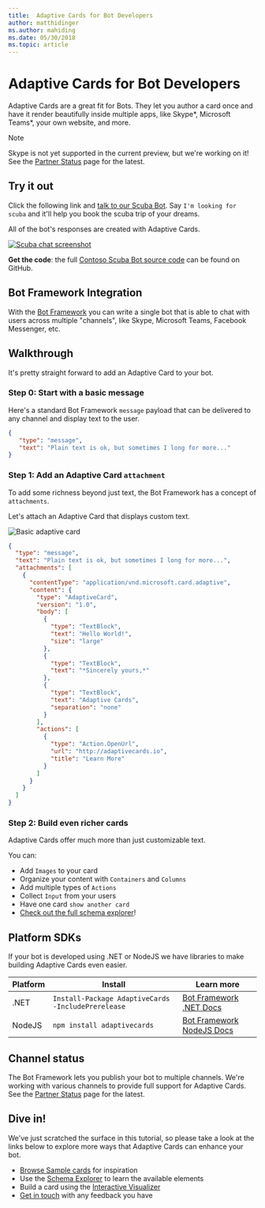 ```yaml
---
title:  Adaptive Cards for Bot Developers
author: matthidinger
ms.author: mahiding
ms.date: 05/30/2018
ms.topic: article
---
```


# Adaptive Cards for Bot Developers

Adaptive Cards are a great fit for Bots. They let you author a card once and have it render beautifully inside multiple apps, like Skype\*, Microsoft Teams\*, your own website, and more.

> [!NOTE]
> Skype is not yet supported in the current preview, but we're working on it! See the [Partner Status](../resources/partners.md) page for the latest.

## Try it out

Click the following link and [talk to our Scuba Bot](http://contososcubademo.azurewebsites.net/). Say `I'm looking for scuba` and it'll help you book the scuba trip of your dreams.  

All of the bot's responses are created with Adaptive Cards.

[![Scuba chat screenshot](media/bots/scuba-chat.png)](http://contososcubademo.azurewebsites.net/)

**Get the code**: the full [Contoso Scuba Bot source code](https://github.com/matthidinger/ContosoScubaBot
) can be found on GitHub.


## Bot Framework Integration

With the [Bot Framework](https://dev.botframework.com/) you can write a single bot that is able to chat with users across multiple "channels", like Skype, Microsoft Teams, Facebook Messenger, etc.

## Walkthrough

It's pretty straight forward to add an Adaptive Card to your bot.

### Step 0: Start with a basic message

Here's a standard Bot Framework `message` payload that can be delivered to any channel and display text to the user.

```json
{
   "type": "message",
   "text": "Plain text is ok, but sometimes I long for more..."
}
```

### Step 1: Add an Adaptive Card `attachment`

To add some richness beyond just text, the Bot Framework has a concept of `attachments`. 

Let's attach an Adaptive Card that displays custom text.

![Basic adaptive card](media/bots/hello-adaptivecards.png)

```json
{
  "type": "message",
  "text": "Plain text is ok, but sometimes I long for more...",
  "attachments": [
    {
      "contentType": "application/vnd.microsoft.card.adaptive",
      "content": {
        "type": "AdaptiveCard",
        "version": "1.0",
        "body": [
          {
            "type": "TextBlock",
            "text": "Hello World!",
            "size": "large"
          },
          {
            "type": "TextBlock",
            "text": "*Sincerely yours,*"
          },
          {
            "type": "TextBlock",
            "text": "Adaptive Cards",
            "separation": "none"
          }
        ],
        "actions": [
          {
            "type": "Action.OpenUrl",
            "url": "http://adaptivecards.io",
            "title": "Learn More"
          }
        ]
      }
    }
  ]
}
```

### Step 2: Build even richer cards 

Adaptive Cards offer much more than just customizable text. 

You can: 

* Add `Images` to your card
* Organize your content with `Containers` and `Columns`
* Add multiple types of `Actions`
* Collect `Input` from your users
* Have one card `show another card`
* [Check out the full schema explorer](http://adaptivecards.io/explorer/)! 

## Platform SDKs

If your bot is developed using .NET or NodeJS we have libraries to make building Adaptive Cards even easier.

Platform|Install|Learn more
--------|-------|----------
.NET | `Install-Package AdaptiveCards -IncludePrerelease` | [Bot Framework .NET Docs](https://docs.microsoft.com/en-us/bot-framework/dotnet/bot-builder-dotnet-add-rich-card-attachments)
NodeJS | `npm install adaptivecards` | [Bot Framework NodeJS Docs](https://docs.microsoft.com/en-us/bot-framework/nodejs/bot-builder-nodejs-send-rich-cards)


## Channel status

The Bot Framework lets you publish your bot to multiple channels. We're working with various channels to provide full support for Adaptive Cards. See the [Partner Status](../resources/partners.md) page for the latest.


## Dive in!

We've just scratched the surface in this tutorial, so please take a look at the links below to explore more ways that Adaptive Cards can enhance your bot.

* [Browse Sample cards](http://adaptivecards.io/samples/) for inspiration
* Use the [Schema Explorer](http://adaptivecards.io/explorer) to learn the available elements
* Build a card using the [Interactive Visualizer](http://adaptivecards.io/visualizer/index.html?hostApp=Skype)
* [Get in touch](http://adaptivecards.io/connect) with any feedback you have
